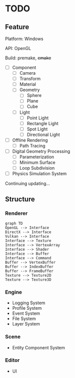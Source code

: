 # TODO

## Feature

Platform: Windows

API: OpenGL

Build: premake, ~~cmake~~ 

- [ ] Component
	- [ ] Camera
	- [ ] Transform
	- [ ] Material
	- [ ] Geometry
		- [ ] Sphere
		- [ ] Plane
		- [ ] Cube
	- [ ] Light
		- [ ] Point Light
		- [ ] Rectangle Light
		- [ ] Spot Light
		- [ ] Directional Light
- [ ] Offline Rendering
	- [ ] Path Tracing
- [ ] Digital Geometry Processing
	- [ ] Parameterization
	- [ ] Minimum Surface
	- [ ] Loop Subdivision
- [ ] Physics Simulation System

Continuing updating...

## Structure

### Renderer

```mermaid
graph TD
OpenGL --> Interface
DirectX --> Interface
Vulkan --> Interface
Interface --> Texture
Interface --> VertexArray
Interface --> Shader
Interface --> Buffer
Interface --> Command
Buffer --> VertexBuffer
Buffer --> IndexBuffer
Buffer --> FrameBuffer
Texture --> Texture2D
Texture --> Texture3D
```

### Engine

* Logging System
* Profile System
* Event System
* File System
* Layer System

### Scene

* Entity Component System

### Editor

* UI

